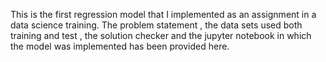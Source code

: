 This is the first regression model that I implemented as an assignment in a data science training. The problem statement , the data sets used both training and test , the solution checker and the jupyter notebook in which the model was implemented has been provided here.
